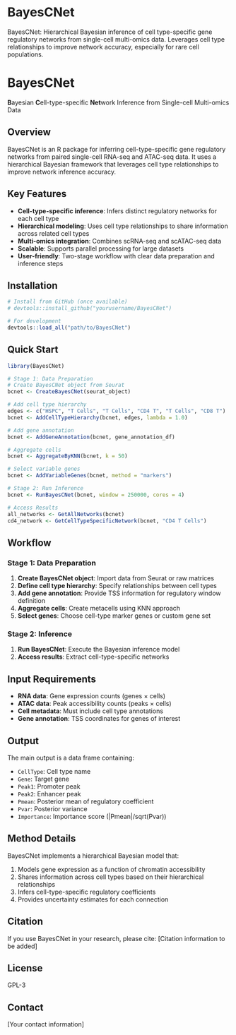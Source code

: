 # BayesCNet
BayesCNet: Hierarchical Bayesian inference of cell type-specific gene regulatory networks from single-cell multi-omics data. Leverages cell type relationships to improve network accuracy, especially for rare cell populations.
# BayesCNet

**B**ayesian **C**ell-type-specific **Net**work Inference from Single-cell Multi-omics Data

## Overview

BayesCNet is an R package for inferring cell-type-specific gene regulatory networks from paired single-cell RNA-seq and ATAC-seq data. It uses a hierarchical Bayesian framework that leverages cell type relationships to improve network inference accuracy.

## Key Features

- **Cell-type-specific inference**: Infers distinct regulatory networks for each cell type
- **Hierarchical modeling**: Uses cell type relationships to share information across related cell types
- **Multi-omics integration**: Combines scRNA-seq and scATAC-seq data
- **Scalable**: Supports parallel processing for large datasets
- **User-friendly**: Two-stage workflow with clear data preparation and inference steps

## Installation

```r
# Install from GitHub (once available)
# devtools::install_github("yourusername/BayesCNet")

# For development
devtools::load_all("path/to/BayesCNet")
```

## Quick Start

```r
library(BayesCNet)

# Stage 1: Data Preparation
# Create BayesCNet object from Seurat
bcnet <- CreateBayesCNet(seurat_object)

# Add cell type hierarchy
edges <- c("HSPC", "T Cells", "T Cells", "CD4 T", "T Cells", "CD8 T")
bcnet <- AddCellTypeHierarchy(bcnet, edges, lambda = 1.0)

# Add gene annotation
bcnet <- AddGeneAnnotation(bcnet, gene_annotation_df)

# Aggregate cells
bcnet <- AggregateByKNN(bcnet, k = 50)

# Select variable genes
bcnet <- AddVariableGenes(bcnet, method = "markers")

# Stage 2: Run Inference
bcnet <- RunBayesCNet(bcnet, window = 250000, cores = 4)

# Access Results
all_networks <- GetAllNetworks(bcnet)
cd4_network <- GetCellTypeSpecificNetwork(bcnet, "CD4 T Cells")
```

## Workflow

### Stage 1: Data Preparation

1. **Create BayesCNet object**: Import data from Seurat or raw matrices
2. **Define cell type hierarchy**: Specify relationships between cell types
3. **Add gene annotation**: Provide TSS information for regulatory window definition
4. **Aggregate cells**: Create metacells using KNN approach
5. **Select genes**: Choose cell-type marker genes or custom gene set

### Stage 2: Inference

1. **Run BayesCNet**: Execute the Bayesian inference model
2. **Access results**: Extract cell-type-specific networks

## Input Requirements

- **RNA data**: Gene expression counts (genes × cells)
- **ATAC data**: Peak accessibility counts (peaks × cells)
- **Cell metadata**: Must include cell type annotations
- **Gene annotation**: TSS coordinates for genes of interest

## Output

The main output is a data frame containing:
- `CellType`: Cell type name
- `Gene`: Target gene
- `Peak1`: Promoter peak
- `Peak2`: Enhancer peak
- `Pmean`: Posterior mean of regulatory coefficient
- `Pvar`: Posterior variance
- `Importance`: Importance score (|Pmean|/sqrt(Pvar))

## Method Details

BayesCNet implements a hierarchical Bayesian model that:
1. Models gene expression as a function of chromatin accessibility
2. Shares information across cell types based on their hierarchical relationships
3. Infers cell-type-specific regulatory coefficients
4. Provides uncertainty estimates for each connection

## Citation

If you use BayesCNet in your research, please cite:
[Citation information to be added]

## License

GPL-3

## Contact

[Your contact information]
